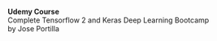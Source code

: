 **Udemy Course**        
Complete Tensorflow 2 and Keras Deep Learning Bootcamp         
by Jose Portilla
